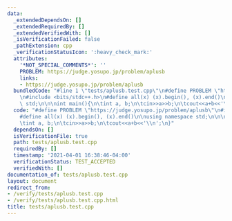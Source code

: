 ```yaml
---
data:
  _extendedDependsOn: []
  _extendedRequiredBy: []
  _extendedVerifiedWith: []
  _isVerificationFailed: false
  _pathExtension: cpp
  _verificationStatusIcon: ':heavy_check_mark:'
  attributes:
    '*NOT_SPECIAL_COMMENTS*': ''
    PROBLEM: https://judge.yosupo.jp/problem/aplusb
    links:
    - https://judge.yosupo.jp/problem/aplusb
  bundledCode: "#line 1 \"tests/aplusb.test.cpp\"\n#define PROBLEM \"https://judge.yosupo.jp/problem/aplusb\"\
    \n#include <bits/stdc++.h>\n#define all(x) (x).begin(), (x).end()\n\nusing namespace\
    \ std;\n\n\nint main(){\n\tint a, b;\n\tcin>>a>>b;\n\tcout<<a+b<<'\\n';\n}\n"
  code: "#define PROBLEM \"https://judge.yosupo.jp/problem/aplusb\"\n#include <bits/stdc++.h>\n\
    #define all(x) (x).begin(), (x).end()\n\nusing namespace std;\n\n\nint main(){\n\
    \tint a, b;\n\tcin>>a>>b;\n\tcout<<a+b<<'\\n';\n}"
  dependsOn: []
  isVerificationFile: true
  path: tests/aplusb.test.cpp
  requiredBy: []
  timestamp: '2021-04-01 16:38:46-04:00'
  verificationStatus: TEST_ACCEPTED
  verifiedWith: []
documentation_of: tests/aplusb.test.cpp
layout: document
redirect_from:
- /verify/tests/aplusb.test.cpp
- /verify/tests/aplusb.test.cpp.html
title: tests/aplusb.test.cpp
---
```

